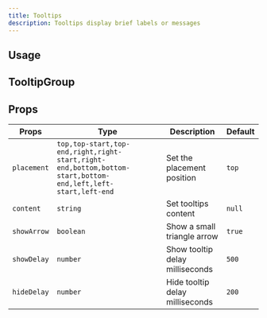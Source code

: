 ```yaml
---
title: Tooltips
description: Tooltips display brief labels or messages
---
```


## Usage

<usage></usage>

## TooltipGroup

<preview code='<div className="grid grid-cols-3 gap-2 place-items-center">
<TooltipGroup>
    <Tooltip placement="top" content="Actify Tooltip">
        <Button>Top</Button>
    </Tooltip>
    <Tooltip placement="top-start" content="Actify Tooltip">
        <Button>Top Start</Button>
    </Tooltip>
    <Tooltip placement="top-end" content="Actify Tooltip">
      <Button>Top End</Button>
    </Tooltip>
    <Tooltip placement="right" content="Actify Tooltip">
        <Button>Right</Button>
    </Tooltip>
    <Tooltip placement="right-start" content="Actify Tooltip">
        <Button>Right Start</Button>
    </Tooltip>
    <Tooltip placement="right-end" content="Actify Tooltip">
        <Button>Right End</Button>
    </Tooltip>
    <Tooltip placement="bottom" content="Actify Tooltip">
        <Button>Bottom</Button>
    </Tooltip>
    <Tooltip placement="bottom-start" content="Actify Tooltip">
        <Button>Bottom Start</Button>
    </Tooltip>
    <Tooltip placement="bottom-end" content="Actify Tooltip">
        <Button>Bottom End</Button>
    </Tooltip>
    <Tooltip placement="left" content="Actify Tooltip">
        <Button>Left</Button>
    </Tooltip>
    <Tooltip placement="left-start" content="Actify Tooltip">
        <Button>Left Start</Button>
    </Tooltip>
    <Tooltip placement="left-end" content="Actify Tooltip">
        <Button>Left End</Button>
    </Tooltip>
</TooltipGroup></div>' 
/>

## Props

| Props       | Type                                                                                                        | Description                     | Default |
| ----------- | ----------------------------------------------------------------------------------------------------------- | ------------------------------- | ------- |
| `placement` | `top,top-start,top-end,right,right-start,right-end,bottom,bottom-start,bottom-end,left,left-start,left-end` | Set the placement position      | `top`   |
| `content`   | `string`                                                                                                    | Set tooltips content            | `null`  |
| `showArrow` | `boolean`                                                                                                   | Show a small triangle arrow     | `true`  |
| `showDelay` | `number`                                                                                                    | Show tooltip delay milliseconds | `500`   |
| `hideDelay` | `number`                                                                                                    | Hide tooltip delay milliseconds | `200`   |
